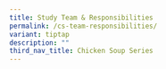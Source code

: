```yaml
---
title: Study Team & Responsibilities
permalink: /cs-team-responsibilities/
variant: tiptap
description: ""
third_nav_title: Chicken Soup Series
---
```

